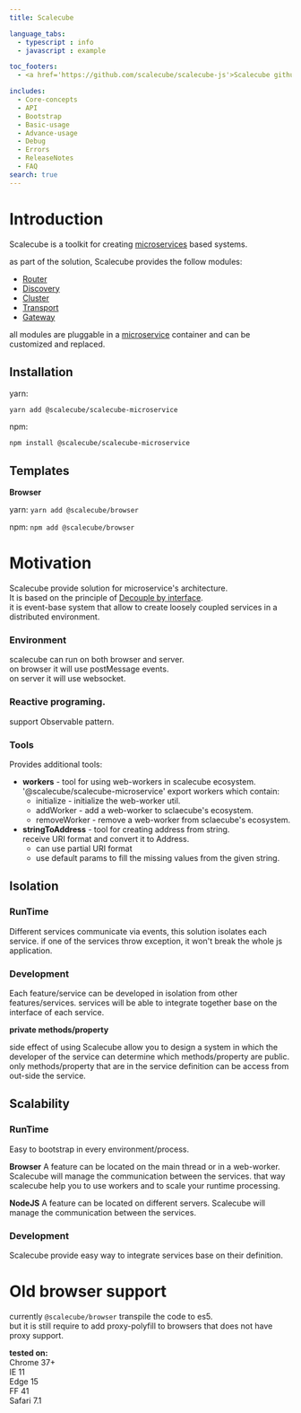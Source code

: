 ```yaml
---
title: Scalecube

language_tabs:
  - typescript : info
  - javascript : example

toc_footers:
  - <a href='https://github.com/scalecube/scalecube-js'>Scalecube github</a>

includes:
  - Core-concepts
  - API
  - Bootstrap
  - Basic-usage
  - Advance-usage
  - Debug
  - Errors
  - ReleaseNotes
  - FAQ
search: true
---
```


# Introduction

Scalecube is a toolkit for creating [microservices](#bootstrap) based systems.

as part of the solution, Scalecube provides the follow modules: 
 
* [Router](#router)  
* [Discovery](#discovery)  
* [Cluster](#cluster)  
* [Transport](#transport)  
* [Gateway](#gateway)  

all modules are pluggable in a [microservice](#bootstrap) container and can be customized and replaced.

## Installation

yarn:

`
yarn add @scalecube/scalecube-microservice
`

npm:

`
npm install @scalecube/scalecube-microservice
` 

## Templates

**Browser**

yarn:
`
yarn add @scalecube/browser
`

npm:
`
npm add @scalecube/browser
`

# Motivation

Scalecube provide solution for microservice's architecture.  
It is based on the principle of [Decouple by interface](https://en.wikipedia.org/wiki/Loose_coupling).  
it is event-base system that allow to create loosely coupled services in a distributed environment.

### Environment

scalecube can run on both browser and server.  
on browser it will use postMessage events.  
on server it will use websocket.

### Reactive programing.

support Observable pattern.

### Tools

Provides additional tools:

* **workers** - tool for using web-workers in scalecube ecosystem.
  '@scalecube/scalecube-microservice' export workers which contain:
   * initialize - initialize the web-worker util.
   * addWorker - add a web-worker to sclaecube's ecosystem.
   * removeWorker -  remove a web-worker from sclaecube's ecosystem.
* **stringToAddress** - tool for creating address from string.  
receive URI format and convert it to Address.
  * can use partial URI format
  * use default params to fill the missing values from the given string.
  
## Isolation
 
### RunTime 
Different services communicate via events, this solution isolates each service.
if one of the services throw exception, it won't break the whole js application.

### Development 
Each feature/service can be developed in isolation from other features/services.
services will be able to integrate together base on the interface of each service.

**private methods/property**
  
side effect of using Scalecube allow you to design a system in which the developer of the service can determine which methods/property are public.
only methods/property that are in the service definition can be access from out-side the service.

## Scalability

### RunTime
Easy to bootstrap in every environment/process.

**Browser**
A feature can be located on the main thread or in a web-worker.
Scalecube will manage the communication between the services.
that way scalecube help you to use workers and to scale your runtime processing.

**NodeJS**
A feature can be located on different servers.
Scalecube will manage the communication between the services.

### Development
Scalecube provide easy way to integrate services base on their definition.

# Old browser support

currently `@scalecube/browser` transpile the code to es5.  
but it is still require to add proxy-polyfill to browsers that does not have proxy support.

**tested on:**  
Chrome 37+  
IE 11  
Edge 15  
FF 41  
Safari 7.1  
